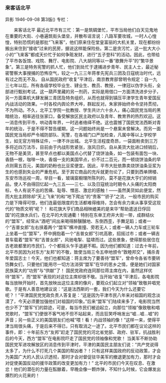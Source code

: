 ### 来客话北平
异影
1946-09-08
第3版()
专栏：

　　来客话北平
    最近北平市有三忙：第一是筑碉堡忙，平市当局他们白天见鬼地在重要的大街、小巷遍筑街头堡垒，并散布谣言说：八路军要攻城，一时人心惶惶，特别恐慌的是那批“飞来客”，他们原来住在堂皇富丽的大机关里，现在都纷纷搬出来住到“接收”过来的民房，据说这样能保险些。第二是贪污忙，这一批大大小小的“飞来客”都成天价忙于如何争赃发财，进行“五子登科”的活动。因此，也带给了平市各饭馆、戏院、舞厅、电影院、八大胡同等以一番“歌舞升平”的“繁华景象”。第三是特务宪警的抓人忙，他们到处忙于逮捕进步青年、民主人士，最近秘密警察大事搜捕的恐怖空气，较之一九三三年蒋孝先宪兵三团及日寇统治时代，远有过之而无不及。
    自从国民政府“收复”平津后，南京教育部曾明令规定：自一九三七年以后，所有各级学校毕业生、肄业生、教员、教授，一律冠以伪字头衔，全部进行甄别考试。这一葫芦里藏的另一剂药，实际是用借口一方面清洗进步分子，另一方面乘机大肆发展三青团及特务组织，从而也就得到镇压平津学生青年爱国反内战活动的效果。一时各校内舆论界大哗，群起反对。朱家骅始终命令坚持贯彻，不为所动。不久，北平工学院一批教授、学生共计六十余人，痛心国民党当局的黑暗统治，相率逃往张家口，备受解放区民主政府以及青年、教育界的热烈欢迎。这一消息传到平市，哄动青年界，一时逃者络绎不绝。这也震憾了国民党法西斯对青年的统治，于是不得不暂告缓期，这一问题始终尚是一个悬案未曾解决。而另一面国民党当局却严令城防部队、宪警，在各城门口严加检查，凡属中等以上学校学生，如无官方特殊证件，一律不许出城。
    北平生活程度奇昂，一袋面粉卖到三万多将近四万法币，目前由于内战形势紧张，涨风日炽。自从美货大批进口倾销后，无物不是美货，甚至早点也都以美国点心代替了烧饼油条，如一包装有面包一块、香肠一根，咖啡一块，香烟一支的美国早点，价不过二百元，而一顿烧饼油条的早点则需五百元，美国的奶粉也比豆浆便宜。因此，平市大批依靠卖烧饼油条豆浆为生的也感到失业的严重危机。至于其它商品的充斥就更勿论了，只要到西单牌楼、东安市场巡视一周，举目一看，玻璃窗橱理所陈列的，莫不是花旗大亨们的倾销品，使人不由得回忆起一九三五——三七、以及日寇统治时期令人头痛的太阳商标，令人有说不出的苦痛、耻辱、憎恶、激忿的感触！——虽然美货如此便宜，然而大批主顾除却“天上飞来”的和“地下爬出”的“贵客”“骄子”之流，一般市民的购买力是下降得可惊，他们连最低限度的生活都难得维持，怎会有余力来从事享受这现代的“物质文明”呢？！
    和花旗大亨们商品相映媲美的是来华“帮助遣送日俘回国”的花旗水兵们，在北平的大街通衢！特别在东单王府井大街一带，成群结伙的“盟军”，经常从“酒吧”间出来喝得醉醺醺地、东倒西歪，手舞足蹈；或者一个“吉普女郎”左右挟着两个“盟军”横冲直撞、旁若无人；或者一辆人力车或三轮车上坐着一位“盟军”，怀中拥抱着一个“吉普女郎”引吭高歌，招摇过市；或者一辆吉普车载着“盟军”和“吉普女郎”，风驰电掣、猛啸而过。这些景象，使得那些居住在古老故都里的市民们，个个都摇头乍手退避不暇。因为他们都知道：过去十年前，北平市民因为对东方“友邦”的不敬，致使当局三令五申地颁令“敦睦邦交”，捕杀青年爱国志士！今天，他们也都知道：蒋主席为了要善待“盟军”，曾命令各省市要转饬舞女们，只要他们能用尽一切方法消弭“盟军”在华的思乡之情，便是她们对国家民族莫大的“功劳”与“供献”了！
    国民党政府连同那位蒋主席在内，虽然这样优待“盟军”，而“盟军”表现的对这位主席却很不敬。当开始“收复”平津后，各电影院每当放映开始时，首先放映出这位主席的像片，要观众们起立对“领袖”致敬并唱党歌。于是有人善意地建议说：“这是法西斯的一套，我们今天为什么还要它呢？！”平津国民党党政负责人答复是：“这是因为平津市民八年来对祖国的观念淡漠了，今天必须要加强他们对祖国的印象。”后来“盟军”们陆续来多了，电影院当然也少不了“盟军”们的踪迹，可是，每当市民们被迫起立，向那位“领袖”像致敬和唱党歌时，“盟军”们便很不客气地不但不站起来，而且狂笑呼哨发出“嘘…嘘…嘘”的声音；另一些正义的美国朋友们也喊“喂！看！内战领袖的像！”这样一来，使得平津当局很头痛，于是后来不得已，只有取消之一途了。北平市民们都在议论这样的事件，即：十年前东方“友邦”赶走了国民党的河北省党部、政府、驻军，抗战胜利后的今天，西方“盟军”在电影院吓走了国民党的领袖像和党歌！
    当美军不断协助国民党军进攻解放区的消息传到平津时，平津的美国民主朋友们说：“共产党说得太多了，为什么不打死几个美国的帮凶者？！只有这样美国政府的反动政策，才会为美国广大的人民认识透彻，那时才会对督促驻华美军的撤退更加有力，那时才会对促使美国反动的援华政策的改变更加有力！”
    北平的市民们今天在叹息、在激忿！他们的潜在的力量在酝酿着，早晚会像一颗炸弹，不知什么时候，它会爆发出爆烈的火花来的！

